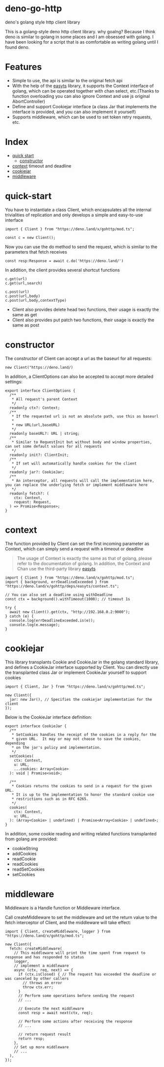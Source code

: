 # deno-go-http

deno's golang style http client library

This is a golang-style deno http client library. why goalng? Because I think
deno is similar to golang in some places and I am obsessed with golang. I have
been looking for a script that is as comfortable as writing golang until I found
deno.

# Features

- Simple to use, the api is similar to the original fetch api
- With the help of the [easyts](https://github.com/powerpuffpenguin/easyts)
  library, it supports the Context interface of golang, which can be operated
  together with chan select, etc.(Thanks to function overloading you can also
  ignore Context and use js original AbortController)
- Define and support Cookiejar interface (a class Jar that implements the
  interface is provided, and you can also implement it yourself)
- Supports middleware, which can be used to set token retry requests, etc.

# Index

- [quick start](#quick-start)
  - [constructor](#constructor)
- [context](#context) timeout and deadline
- [cookiejar](#cookiejar)
- [middleware](#middleware)

# quick-start

You have to instantiate a class Client, which encapsulates all the internal
trivialities of replication and only develops a simple and easy-to-use interface

```
import { Client } from "https://deno.land/x/gohttp/mod.ts";

const c = new Client();
```

Now you can use the do method to send the request, which is similar to the
parameters that fetch receives

```
const resp:Response = await c.do('https://deno.land/')
```

In addition, the client provides several shortcut functions

```
c.get(url)
c.get(url,search)

c.post(url)
c.post(url,body)
c.post(url,body,contextType)
```

- Client also provides delete head two functions, their usage is exactly the
  same as get
- Client also provides put patch two functions, their usage is exactly the same
  as post

# constructor

The constructor of Client can accept a url as the baseurl for all requests:

```
new Client("https://deno.land/)
```

In addition, a ClientOptions can also be accepted to accept more detailed
settings:

```
export interface ClientOptions {
  /**
   * All request's parent Context
   */
  readonly ctx?: Context;
  /**
   * If the requested url is not an absolute path, use this as baseurl
   *
   * new URL(url,baseURL)
   */
  readonly baseURL?: URL | string;
  /**
   * Similar to RequestInit but without body and window properties, can set some default values for all requests
   */
  readonly init?: ClientInit;
  /**
   * If set will automatically handle cookies for the client
   */
  readonly jar?: CookieJar;
  /**
   * An interceptor, all requests will call the implementation here, you can replace the underlying fetch or implement middleware here
   */
  readonly fetch?: (
    ctx: Context,
    request: Request,
  ) => Promise<Response>;
}
```

# context

The function provided by Client can set the first incoming parameter as Context,
which can simply send a request with a timeout or deadline

> The usage of Context is exactly the same as that of golang, please refer to
> the documentation of golang. In addition, the Context and Chan use the
> third-party library [easyts](https://github.com/powerpuffpenguin/easyts)

```
import { Client } from "https://deno.land/x/gohttp/mod.ts";
import { background, errDeadlineExceeded } from "https://deno.land/x/gohttp/deps/easyts/context.ts";

// You can also set a deadline using withDeadline
const ctx = background().withTimeout(1000); // timeout 1s

try {
  await new Client().get(ctx, "http://192.168.0.2:9000");
} catch (e) {
  console.log(errDeadlineExceeded.is(e));
  console.log(e.message);
}
```

# cookiejar

This library transplants Cookie and CookieJar in the golang standard library,
and defines a CookieJar interface supported by Client. You can directly use the
transplanted class Jar or implement CookieJar yourself to support cookies

```
import { Client, Jar } from "https://deno.land/x/gohttp/mod.ts";

new Client({
  jar: new Jar(), // Specifies the cookiejar implementation for the client
});
```

Below is the CookieJar interface definition:

```
export interface CookieJar {
  /**
   * SetCookies handles the receipt of the cookies in a reply for the
   * given URL.  It may or may not choose to save the cookies, depending
   * on the jar's policy and implementation.
   */
  setCookies(
    ctx: Context,
    u: URL,
    ...cookies: Array<Cookie>
  ): void | Promise<void>;

  /**
   * Cookies returns the cookies to send in a request for the given URL.
   * It is up to the implementation to honor the standard cookie use
   * restrictions such as in RFC 6265.
   */
  cookies(
    ctx: Context,
    u: URL,
  ): (Array<Cookie> | undefined) | Promise<Array<Cookie> | undefined>;
}
```

In addition, some cookie reading and writing related functions transplanted from
golang are provided:

- cookieString
- addCookies
- readCookie
- readCookies
- readSetCookies
- setCookies

# middleware

Middleware is a Handle function or Middleware interface.

Call createMiddleware to set the middleware and set the return value to the
fetch interceptor of Client, and the middleware will take effect:

```
import { Client, createMiddleware, logger } from "https://deno.land/x/gohttp/mod.ts";

new Client({
  fetch: createMiddleware(
    // This middleware will print the time spent from request to response and has responded to status
    logger,
    // implement a middleware
    async (ctx, req, next) => {
      if (ctx.isClosed) { // The request has exceeded the deadline or was canceled by other callers
        // throws an error
        throw ctx.err;
      }
      // Perform some operations before sending the request
      // ...

      // Execute the next middleware
      const resp = await next(ctx, req);

      // Perform some actions after receiving the response
      // ...

      // return request result
      return resp;
    },
    // Set up more middleware
    // ...
  ),
});
```
